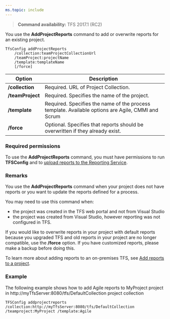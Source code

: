 ```yaml
---
ms.topic: include
---
```


<a id="add-project-reports">  </a>
>**Command availability:** TFS 2017.1 (RC2) 

You use the **AddProjectReports** command to add or overwrite reports for an existing project.

	TfsConfig addProjectReports
		/collection:teamProjectCollectionUrl
		/teamProject:projectName
		/template:templateName
		[/force]

<table>
	<thead>
		<tr>
			<th>Option</th>
			<th>Description</th>
		</tr>
	</thead>
	<tbody>
		<tr>
			<td><strong>/collection</strong></td>
			<td>Required. URL of Project Collection.</td>
		</tr>
		<tr>
			<td><strong>/teamProject</strong></td>
			<td>Required. Specifies the name of the project.</td>
		</tr>
		<tr>
			<td><strong>/template</strong></td>
			<td>Required. Specifies the name of the process template. Available options are Agile, CMMI and Scrum</td>
		</tr>
		<tr>
			<td><strong>/force</strong></td>
			<td>Optional. Specifies that reports should be overwritten if they already exist.</td>
		</tr>
	</tbody>
</table>

### Required permissions

To use the **AddProjectReports** command, you must have permissions to run **TFSConfig** and to [upload reports to the Reporting Service](/azure/devops/report/admin/grant-permissions-to-reports). 

### Remarks

You use the **AddProjectReports** command when your project does not have reports or you want to update the reports defined for a process. 

You may need to use this command when:
-   the project was created in the TFS web portal and not from Visual Studio
-   the project was created from Visual Studio, however reporting was not configured in TFS.

If you would like to overwrite reports in your project with default reports because you upgraded TFS and old reports in your project are no longer compatible, use the **/force** option. If you have customized reports, please make a backup before doing this. 

To learn more about adding reports to an on-premises TFS, see [Add reports to a project](/azure/devops/report/admin/add-reports-to-a-team-project).

### Example

The following example shows how to add Agile reports to MyProject project in http://myTfsServer:8080/tfs/DefaultCollection project collection
	
	TFSConfig addprojectreports /collection:http://myTfsServer:8080/tfs/DefaultCollection /teamproject:MyProject /template:Agile